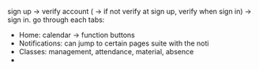 sign up -> verify account ( -> if not verify at sign up, verify when sign in) -> sign in.
go through each tabs:
- Home: calendar -> function buttons
- Notifications: can jump to certain pages suite with the noti
- Classes: management, attendance, material, absence
- 
